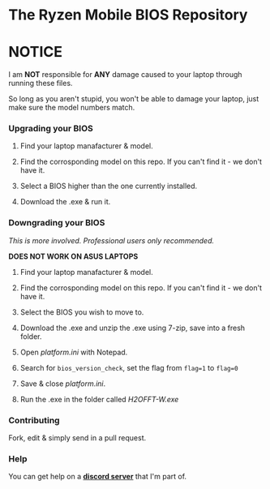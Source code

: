 # The Ryzen Mobile BIOS Repository

# NOTICE

I am **NOT** responsible for **ANY** damage caused to your laptop through running these files.

So long as you aren't stupid, you won't be able to damage your laptop, just make sure the model numbers match.

### Upgrading your BIOS

1. Find your laptop manafacturer & model.

2. Find the corrosponding model on this repo. If you can't find it - we don't have it.

3. Select a BIOS higher than the one currently installed.

4. Download the .exe & run it.

### Downgrading your BIOS

*This is more involved. Professional users only recommended.*

**DOES NOT WORK ON ASUS LAPTOPS**

1. Find your laptop manafacturer & model.

2. Find the corrosponding model on this repo. If you can't find it - we don't have it.

3. Select the BIOS you wish to move to.

4. Download the .exe and unzip the .exe using 7-zip, save into a fresh folder.

5. Open *platform.ini* with Notepad.

6. Search for `bios_version_check`, set the flag from `flag=1` to `flag=0`

7. Save & close *platform.ini*.

8. Run the .exe in the folder called *H2OFFT-W.exe*

### Contributing

Fork, edit & simply send in a pull request.

### Help

You can get help on a [**discord server**](https://discord.gg/qEAfkuA) that I'm part of.